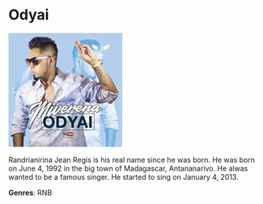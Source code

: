 # Odyai

![this is a picture of Odyai](odyai.jpg)

 Randrianirina Jean Regis is his real name since he was born. He was born on June 4, 1992 in the big town of Madagascar, Antananarivo. He alwas wanted to be a famous singer. He started to sing on January 4, 2013.

 **Genres**: RNB
